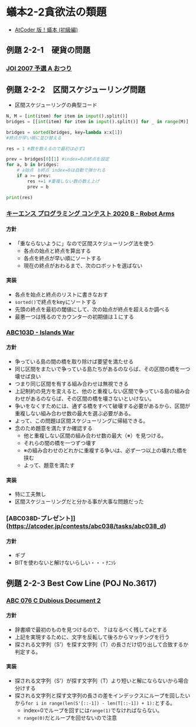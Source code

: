 # 蟻本2-2貪欲法の類題

* [AtCoder 版！蟻本 (初級編)](https://qiita.com/drken/items/e77685614f3c6bf86f44)

## 例題 2-2-1　硬貨の問題

### [JOI 2007 予選 A おつり](https://atcoder.jp/contests/joi2008yo/tasks/joi2008yo_a)


## 例題 2-2-2　区間スケジューリング問題

* 区間スケジューリングの典型コード

```python
N, M = [int(item) for item in input().split()]
bridges = [[int(item) for item in input().split()] for _ in range(M)]

bridges = sorted(bridges, key=lambda x:x[1])
#終点が早い順に並び替える

res = 1 #数を数えるので最初は必ず1

prev = bridges[0][1] #index=0の終点を設定
for a, b in bridges: 
    # a始点　b終点 index=0は自動で弾かれる
    if a >= prev:
        res +=1 #重複しない数の数え上げ
        prev = b

print(res)

```


### [キーエンス プログラミング コンテスト 2020 B - Robot Arms](https://atcoder.jp/contests/keyence2020/tasks/keyence2020_b)


#### 方針

* 「重ならないように」なので区間スケジューリング法を使う
  * 各点の始点と終点を算出する
  * 各点を終点が早い順にソートする
  * 現在の終点がおわるまで、次のロボットを選ばない

#### 実装

* 各点を始点と終点のリストに書きなおす
* `sorted()`で終点をkeyにソートする
* 先頭の終点を最初の閾値にして、次の始点が終点を超えるか調べる
* 最悪一つは残るのでカウンターの初期値は１にする

### [ABC103D - Islands War](https://atcoder.jp/contests/abc103/tasks/abc103_d)

#### 方針

* 争っている島の間の橋を取り除けば要望を満たせる
* 同じ区間をまたいで争っている島たちがあるのならば、その区間の橋を一つ壊せば良い
* つまり同じ区間を有する組み合わせは無視できる
* 上記制約の見方を変えると、他のと重複しない区間で争っている島の組み合わせがあるのならば、その区間の橋を壊さないといけない。
* 争いをなくすためには、通ずる橋をすべて破壊する必要があるから、区間が重複しない組み合わせ数の最大を選ぶ必要がある。
* よって、この問題は区間スケジューリングに帰結できる。
* 念のため題意を満たすか確認する
  * 他と重複しない区間の組み合わせ数の最大（※）を見つける。
  * それらの間の橋を一つずつ壊す
  * ※の組み合わせのどれかに重複する争いは、必ず一つ以上の壊れた橋を挟む
  * よって、題意を満たす

#### 実装

* 特に工夫無し
* 区間スケジューリングだと分かる事が大事な問題だった


### [ABC038D-プレゼント]](https://atcoder.jp/contests/abc038/tasks/abc038_d)

#### 方針

* ギブ
* BITを使わないと解けないらしい・・・ﾅﾆｿﾚ


## 例題 2-2-3 Best Cow Line (POJ No.3617)

### [ABC 076 C Dubious Document 2](https://atcoder.jp/contests/abc076/tasks/abc076_c)

#### 方針

* 辞書順で最初のものを見つけるので、？はなるべく残してaとする
* 上記を実現するために、文字を反転して後ろからマッチングを行う
* 探される文字列（S'）を探す文字列（T）の長さだけ切り出して合致するか判定する。

#### 実装

* 探される文字列（S'）が探す文字列（T）より短いと解にならないから場合分けする
* 探される文字列と探す文字列の長さの差をインデックスにループを回したいから`for i in range(len(S'[::-1]) - len(T[::-1]) + 1):`とする。
  * index=0でループを回すには`range(1)`でなければならない。
  * `range(0)`だとループを回せないので注意
